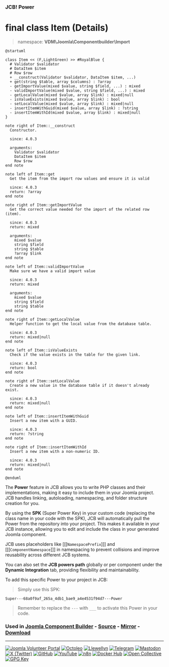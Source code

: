 ### JCB! Power
# final class Item (Details)
> namespace: **VDM\Joomla\Componentbuilder\Import**

```uml
@startuml

class Item << (F,LightGreen) >> #RoyalBlue {
  # Validator $validator
  # DataItem $item
  # Row $row
  + __construct(Validator $validator, DataItem $item, ...)
  + get(string $table, array $columns) : ?array
  - getImportValue(mixed $value, string $field, ...) : mixed
  - validImportValue(mixed $value, string $field, ...) : mixed
  - getLocalValue(mixed $value, array $link) : mixed|null
  - isValueExists(mixed $value, array $link) : bool
  - setLocalValue(mixed $value, array $link) : mixed|null
  - insertItemWithGuid(mixed $value, array $link) : ?string
  - insertItemWithId(mixed $value, array $link) : mixed|null
}

note right of Item::__construct
  Constructor.

  since: 4.0.3
  
  arguments:
    Validator $validator
    DataItem $item
    Row $row
end note

note left of Item::get
  Get the item from the import row values and ensure it is valid

  since: 4.0.3
  return: ?array
end note

note right of Item::getImportValue
  Get the correct value needed for the import of the related row (item).

  since: 4.0.3
  return: mixed
  
  arguments:
    mixed $value
    string $field
    string $table
    ?array $link
end note

note left of Item::validImportValue
  Make sure we have a valid import value

  since: 4.0.3
  return: mixed
  
  arguments:
    mixed $value
    string $field
    string $table
end note

note right of Item::getLocalValue
  Helper function to get the local value from the database table.

  since: 4.0.3
  return: mixed|null
end note

note left of Item::isValueExists
  Check if the value exists in the table for the given link.

  since: 4.0.3
  return: bool
end note

note right of Item::setLocalValue
  Create a new value in the database table if it doesn't already exist.

  since: 4.0.3
  return: mixed|null
end note

note left of Item::insertItemWithGuid
  Insert a new item with a GUID.

  since: 4.0.3
  return: ?string
end note

note right of Item::insertItemWithId
  Insert a new item with a non-numeric ID.

  since: 4.0.3
  return: mixed|null
end note

@enduml
```

The **Power** feature in JCB allows you to write PHP classes and their implementations,
making it easy to include them in your Joomla project. JCB handles linking, autoloading,
namespacing, and folder structure creation for you.

By using the **SPK** (Super Power Key) in your custom code (replacing the class name
in your code with the SPK), JCB will automatically pull the Power from the repository
into your project. This makes it available in your JCB instance, allowing you to edit
and include the class in your generated Joomla component.

JCB uses placeholders like [[[`NamespacePrefix`]]] and [[[`ComponentNamespace`]]] in
namespacing to prevent collisions and improve reusability across different JCB systems.

You can also set the **JCB powers path** globally or per component under the
**Dynamic Integration** tab, providing flexibility and maintainability.

To add this specific Power to your project in JCB:

> Simply use this SPK:
```
Super---68a0f9af_265a_4db1_bae9_a4e4531f94d7---Power
```
> Remember to replace the `---` with `___` to activate this Power in your code.

### Used in [Joomla Component Builder](https://www.joomlacomponentbuilder.com) - [Source](https://git.vdm.dev/joomla/Component-Builder) - [Mirror](https://github.com/vdm-io/Joomla-Component-Builder) - [Download](https://git.vdm.dev/joomla/pkg-component-builder/releases)

---
[![Joomla Volunteer Portal](https://img.shields.io/badge/-Joomla-gold?logo=joomla)](https://volunteers.joomla.org/joomlers/1396-llewellyn-van-der-merwe "Join Llewellyn on the Joomla Volunteer Portal: Shaping the Future Together!") [![Octoleo](https://img.shields.io/badge/-Octoleo-black?logo=linux)](https://git.vdm.dev/octoleo "--quiet") [![Llewellyn](https://img.shields.io/badge/-Llewellyn-ffffff?logo=gitea)](https://git.vdm.dev/Llewellyn "Collaborate and Innovate with Llewellyn on Git: Building a Better Code Future!") [![Telegram](https://img.shields.io/badge/-Telegram-blue?logo=telegram)](https://t.me/Joomla_component_builder "Join Llewellyn and the Community on Telegram: Building Joomla Components Together!") [![Mastodon](https://img.shields.io/badge/-Mastodon-9e9eec?logo=mastodon)](https://joomla.social/@llewellyn "Connect and Engage with Llewellyn on Joomla Social: Empowering Communities, One Post at a Time!") [![X (Twitter)](https://img.shields.io/badge/-X-black?logo=x)](https://x.com/llewellynvdm "Join the Conversation with Llewellyn on X: Where Ideas Take Flight!") [![GitHub](https://img.shields.io/badge/-GitHub-181717?logo=github)](https://github.com/Llewellynvdm "Build, Innovate, and Thrive with Llewellyn on GitHub: Turning Ideas into Impact!") [![YouTube](https://img.shields.io/badge/-YouTube-ff0000?logo=youtube)](https://www.youtube.com/@OctoYou "Explore, Learn, and Create with Llewellyn on YouTube: Your Gateway to Inspiration!") [![n8n](https://img.shields.io/badge/-n8n-black?logo=n8n)](https://n8n.io/creators/octoleo "Effortless Automation and Impactful Workflows with Llewellyn on n8n!") [![Docker Hub](https://img.shields.io/badge/-Docker-grey?logo=docker)](https://hub.docker.com/u/llewellyn "Llewellyn on Docker: Containerize Your Creativity!") [![Open Collective](https://img.shields.io/badge/-Donate-green?logo=opencollective)](https://opencollective.com/joomla-component-builder "Donate towards JCB: Help Llewellyn financially so he can continue developing this great tool!") [![GPG Key](https://img.shields.io/badge/-GPG-blue?logo=gnupg)](https://git.vdm.dev/Llewellyn/gpg "Unlock Trust and Security with Llewellyn's GPG Key: Your Gateway to Verified Connections!")
